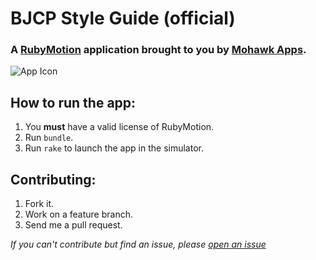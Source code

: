 # BJCP Style Guide (official)

### A [RubyMotion](http://www.rubymotion.com/) application brought to you by [Mohawk Apps](http://www.mohawkapps.com/).

![App Icon](https://raw.github.com/MohawkApps/BJCPStyleGuide/master/resources/Icon@2x.png)

## How to run the app:

1. You **must** have a valid license of RubyMotion.
2. Run `bundle`.
3. Run `rake` to launch the app in the simulator.

## Contributing:

1. Fork it.
2. Work on a feature branch.
3. Send me a pull request.

*If you can't contribute but find an issue, please [open an issue](https://github.com/markrickert/BJCPStyleGuide/issues)*
